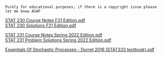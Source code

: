`Purely for educational purposes; if there is a copyright issue please let me know ASAP`

[STAT 230 Course Notes F21 Edition.pdf](https://github.com/SomeArbitraryMathMajor/SomeArbitraryMathMajor/files/9155703/STAT.230.Course.Notes.F21.Edition.pdf)\
[STAT 230 Solutions F21 Edition.pdf](https://github.com/SomeArbitraryMathMajor/SomeArbitraryMathMajor/files/9155704/STAT.230.Solutions.F21.Edition.pdf)

[STAT 231 Course Notes Spring 2022 Edition.pdf](https://github.com/SomeArbitraryMathMajor/SomeArbitraryMathMajor/files/9155699/STAT.231.Course.Notes.Spring.2022.Edition.pdf)\
[STAT 231 Problem Solutions Spring 2022 Edition.pdf](https://github.com/SomeArbitraryMathMajor/SomeArbitraryMathMajor/files/9155700/STAT.231.Problem.Solutions.Spring.2022.Edition.pdf)

[Essentials Of Stochastic Processes - Durret 2016 (STAT333 textbook).pdf](https://github.com/SomeArbitraryMathMajor/SomeArbitraryMathMajor/files/9155706/Durrett2016_Book_EssentialsOfStochasticProcesse.pdf)
